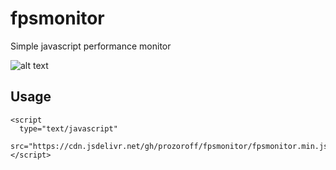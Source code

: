 # fpsmonitor

Simple javascript performance monitor

![alt text](https://github.com/prozoroff/fpsmonitor/blob/master/fpsmonitor.png)

## Usage

```
<script 
  type="text/javascript" 
  src="https://cdn.jsdelivr.net/gh/prozoroff/fpsmonitor/fpsmonitor.min.js">
</script>
```
